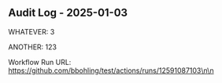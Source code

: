 ## Audit Log - 2025-01-03

WHATEVER: 3

ANOTHER: 123

Workflow Run URL: https://github.com/bbohling/test/actions/runs/12591087103\n\n



